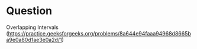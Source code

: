 # Question

Overlapping Intervals (https://practice.geeksforgeeks.org/problems/8a644e94faaa94968d8665ba9e0a80d1ae3e0a2d/1)
